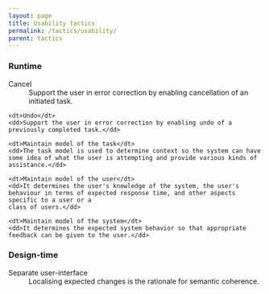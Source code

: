 ```yaml
---
layout: page
title: Usability tactics
permalink: /tactics/usability/
parent: tactics
---
```


### Runtime

<dl>
    <dt>Cancel</dt>
    <dd>Support the user in error correction by enabling cancellation of an initiated task.</dd>
    
    <dt>Undo</dt>
    <dd>Support the user in error correction by enabling undo of a previously completed task.</dd>
    
    <dt>Maintain model of the task</dt>
    <dd>The task model is used to determine context so the system can have some idea of what the user is attempting and provide various kinds of assistance.</dd>
    
    <dt>Maintain model of the user</dt>
    <dd>It determines the user's knowledge of the system, the user's behaviour in terms of expected response time, and other aspects specific to a user or a
    class of users.</dd>
    
    <dt>Maintain model of the system</dt>
    <dd>It determines the expected system behavior so that appropriate feedback can be given to the user.</dd>
</dl>

### Design-time

<dl>
    <dt>Separate user-interface</dt>
    <dd>Localising expected changes is the rationale for semantic coherence.</dd>
</dl>
